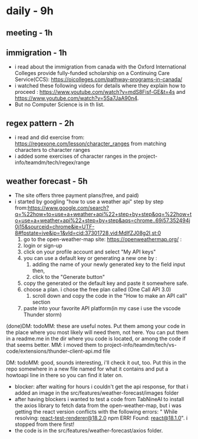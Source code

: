 # daily - 9h 

## meeting - 1h

## immigration - 1h
* i read about the immigration from canada with the Oxford International Colleges provide fully-funded scholarship on a Continuing Care Service(CCS): https://oicolleges.com/pathway-programs-in-canada/
* i watched these following videos for details where they explain how to proceed : https://www.youtube.com/watch?v=mdS8Fisf-GE&t=4s and https://www.youtube.com/watch?v=5Sa7JaA90n4.
* But no Computer Science is in th list.

## regex pattern - 2h
* i read and did exercise from: https://regexone.com/lesson/character_ranges from matching characters to character ranges 
* i added some exercises of character ranges in the project-info/teamdm/tech/regex/range 


## weather forecast - 5h
* The site offers three payment plans(free, and paid)
* i started by googling "how to use a weather api" step by step from:https://www.google.com/search?q=%22how+to+use+a+weather+api%22+step+by+step&oq=%22how+to+use+a+weather+api%22+step+by+step&aqs=chrome..69i57.352494j0j15&sourceid=chrome&ie=UTF-8#fpstate=ive&ip=1&vld=cid:37301728,vid:MdIfZJ08g2I,st:0
  1. go to the open-weather-map site: https://openweathermap.org/ :
  2. login or sign-up
  3. click on your profile account and select "My API keys"
  4. you can use a default key or generating a new one by :
     1. adding the name of your newly generated key to the field input then, 
     2. click to the "Generate button"
  5. copy the generated or the default key and paste it somewhere safe.
  6. choose a plan. i chose the free plan called (One Call API 3.0)
     1. scroll down and copy the code in the "How to make an API call" section
  7. paste into your favorite API platform(in my case i use the vscode Thunder storm)

(done)DM: todoMM: these are useful notes. Put them among your code in the place where you most likely will need them, not here. You can put them in a readme.me in the dir where you code is located, or among the code if that seems better. MM: i moved them to project-info/teamdm/tech/vs-code/extensions/thunder-client-api.md file


  
DM: todoMM: good, sounds interesting, i'll check it out, too. Put this in the repo somewhere in a new file named for what it contains and put a howtoapi line in there so you can find it later on. 

* blocker: after waiting for hours i couldn't get the api response, for that i added an image in the src/features/weather-forecast/images folder
* after having blockers i wanted to test a code from TabNineAI to install the axios library to fetch data from the open-weather-map, but i was getting the react version conflicts with the following errors: " While resolving: react-test-renderer@18.2.0
npm ERR! Found: react@18.1.0". i stopped from there first!
* the code is in the src/features/weather-forecast/axios folder.

